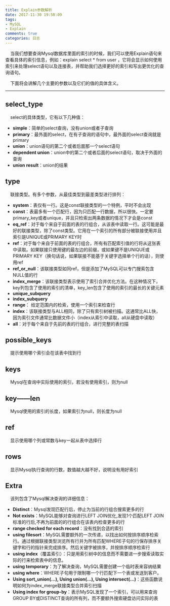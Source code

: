 ```yaml
---
title: Explain参数解析
date: 2017-11-30 19:58:09
tags:
- MySQL
- Explain
comments: true
categories: 日志
---
```

&nbsp;&nbsp;&nbsp;&nbsp;当我们想要查询Mysql数据库里面的索引的时候，我们可以使用Explain语句来查看具体的索引信息，例如：explain  select * from user  ，它将会显示如何使用索引来处理select语句以及连接表，并帮助我们选择更好的索引和写出更优化的查询语句。

&nbsp;&nbsp;&nbsp;&nbsp;下面将会讲解几个主要的参数以及它们的值的具体含义。

---

## select_type
&nbsp;&nbsp;&nbsp;&nbsp;select的具体类型，它有以下几种值：<!-- more -->
- **simple**：简单的select查询，没有union或者子查询
- **primary**：最外面的select，在有子查询的语句中，最外面的select查询就是primary
- **union**：union语句的第二个或者后面那一个select语句
- **dependent union**：union中的第二个或者后面的select语句，取决于外面的查询
- **union result**：union的结果


## type
&nbsp;&nbsp;&nbsp;&nbsp;联接类型。有多个参数，从最佳类型到最差类型进行排列：
- **system**：表仅有一行。这是const联接类型的一个特例，平时不会出现
- **const**：表最多有一个匹配行，因为只匹配一行数据，所以很快。一定要primary_key或者unique，并且只检索出两条数据的情况下才会是const
- **eq_ref**：对于每个来自于前面的表的行组合，从该表中读取一行。这可能是最好的联接类型，除了const类型。它用在一个索引的所有部分被联接使用并且索引是UNIQUE或PRIMARY KEY时
- **ref**：对于每个来自于前面的表的行组合，所有有匹配索引值的行将从这张表中读取。如果联接只使用键的最左边的前缀，或如果键不是UNIQUE或PRIMARY KEY（换句话说，如果联接不能基于关键字选择单个行的话），则使用ref
- **ref_or_null**：该联接类型如同ref，但是添加了MySQL可以专门搜索包含NULL值的行
- **index_merge**：该联接类型表示使用了索引合并优化方法。在这种情况下，key列包含了使用的索引的清单，key_len包含了使用的索引的最长的关键元素
- **unique_subquery**
- **index_subquery**
- **range**： 给定范围内的检索，使用一个索引来检查行
- **index**：该联接类型与ALL相同，除了只有索引树被扫描。这通常比ALL快，因为索引文件通常比数据文件小（index从索引中读取，all从硬盘中读取）
- **all**：对于每个来自于先前的表的行组合，进行完整的表扫描

## possible_keys
&nbsp;&nbsp;&nbsp;&nbsp;提示使用哪个索引会在该表中找到行

## keys
&nbsp;&nbsp;&nbsp;&nbsp;Mysql在查询中实际使用的索引，若没有使用索引，则为null

## key——len
&nbsp;&nbsp;&nbsp;&nbsp;Mysql使用的索引的长度，如果索引为null，则长度为null

## ref
&nbsp;&nbsp;&nbsp;&nbsp;显示使用哪个列或常数与key一起从表中选择行

## rows
&nbsp;&nbsp;&nbsp;&nbsp;显示Mysql执行查询的行数，数值越大越不好，说明没有用好索引

## Extra
&nbsp;&nbsp;&nbsp;&nbsp;该列包含了Mysql解决查询的详细信息：
- **Distinct**：Mysql发现匹配行后，停止为当前的行组合搜索更多的行
- **Not exists**：MySQL能够对查询进行LEFT JOIN优化,发现1个匹配LEFT JOIN标准的行后,不再为前面的的行组合在该表内检查更多的行
- **range checked for each record**：没有找到合适的索引
- **using filesort**：MySQL需要额外的一次传递，以找出如何按排序顺序检索行。通过根据联接类型浏览所有行并为所有匹配WHERE子句的行保存排序关键字和行的指针来完成排序。然后关键字被排序，并按排序顺序检索行
- **using index**（覆盖索引）：只是用索引树中的信息而不需要进一步搜索读取实际的行来检索表中的信息。
- **using temporary**：为了解决查询，MySQL需要创建一个临时表来容纳结果
- **using where**：WHERE子句用于限制哪一个行匹配下一个表或发送到客户。
- **Using sort_union(...), Using union(...), Using intersect(...)**：这些函数说明如何为index_merge联接类型合并索引扫描
- **Using index for group-by**：表示MySQL发现了一个索引，可以用来查询GROUP BY或DISTINCT查询的所有列，而不要额外搜索硬盘访问实际的表

